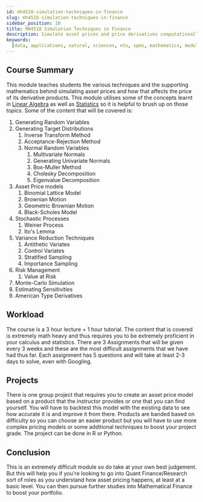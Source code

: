 ```yaml
---
id: mh4518-simulation-techniques-in-finance
slug: mh4518-simulation-techniques-in-finance
sidebar_position: 10
title: MH4518 Simulation Techniques in Finance
description: Simulate asset prices and price derivatives computationally
keywords:
  [data, applications, natural, sciences, ntu, spms, mathematics, module]
---
```


## Course Summary

This module teaches students the various techniques and the supporting mathematics behind simulating asset prices and how that affects the price of its derivative products. This module utilises some of the concepts learnt in [Linear Algebra](../../Y2S1/MH2802%20Linear%20Algebra%20for%20Scientists.md) as well as [Statistics](../../Y2S2/MH3500%20Statistics.md) so it is helpful to brush up on those topics. Some of the content that will be covered is:

1. Generating Random Variables
2. Generating Target Distributions
   1. Inverse Transform Method
   2. Acceptance-Rejection Method
   3. Normal Random Variables
      1. Multivariate Normals
      2. Generating Univariate Normals
      3. Box-Muller Method
      4. Cholesky Decomposition
      5. Eigenvalue Decomposition
3. Asset Price models
   1. Binomial Lattice Model
   2. Brownian Motion
   3. Geometric Brownian Motion
   4. Black-Scholes Model
4. Stochastic Processes
   1. Weiner Process
   2. Ito's Lemma
5. Variance Reduction Techniques
   1. Antithetic Variates
   2. Control Variates
   3. Stratified Sampling
   4. Importance Sampling
6. Risk Management
   1. Value at Risk
7. Monte-Carlo Simulation
8. Estimating Sensitivities
9. American Type Derivatives

## Workload

The course is a 3 hour lecture + 1 hour tutorial. The content that is covered is extremely math heavy and thus requires you to be extremely proficient in your calculus and statistics. There are 3 Assignments that will be given every 3 weeks and these are the most difficult assignments that we have had thus far. Each assignment has 5 questions and will take at least 2-3 days to solve, even with Googling.

## Projects

There is one group project that requires you to create an asset price model based on a product that the instructor provides or one that you can find yourself. You will have to backtest this model with the existing data to see how accurate it is and improve it from there. Products are banded based on difficulty so you can choose an easier product but you will have to use more complex pricing models or some additional techniques to boost your project grade. The project can be done in R or Python.

## Conclusion

This is an extremely difficult module so do take at your own best judgement. But this will help you if you're looking to go into Quant Finance/Research sort of roles as you understand how asset pricing happens, at least at a basic level. You can then pursue further studies into Mathematical Finance to boost your portfolio.
